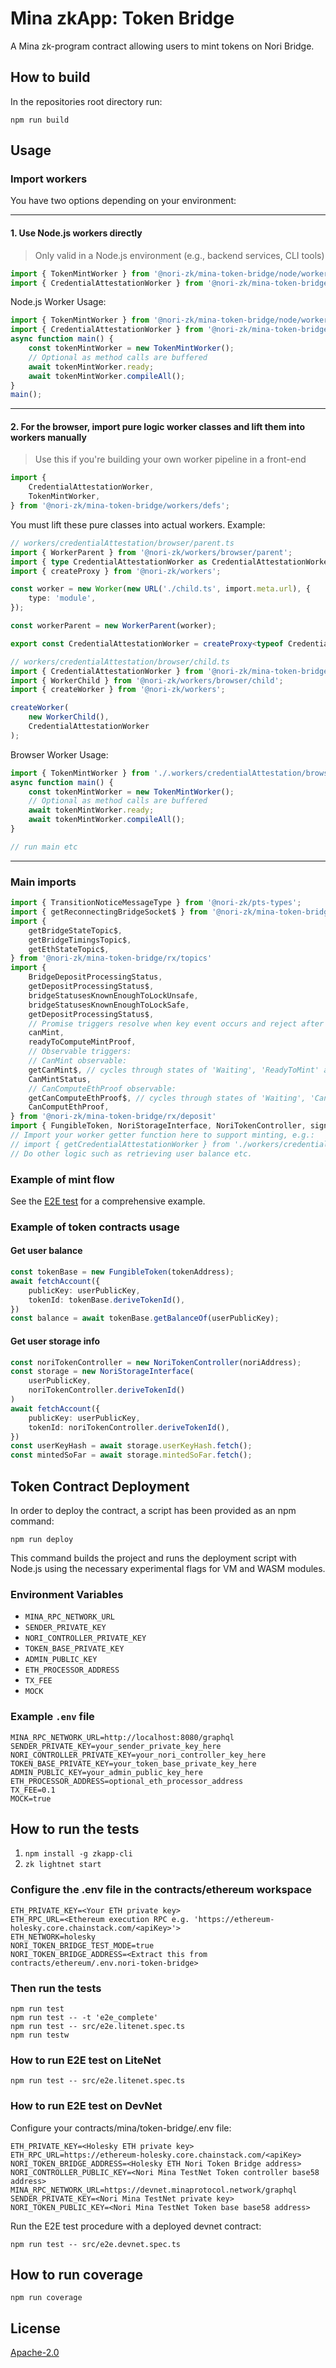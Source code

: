 # Mina zkApp: Token Bridge

A Mina zk-program contract allowing users to mint tokens on Nori Bridge.

## How to build

In the repositories root directory run:

    npm run build

## Usage

### Import workers

You have two options depending on your environment:

---

#### 1. **Use Node.js workers directly**  
> Only valid in a Node.js environment (e.g., backend services, CLI tools)

```typescript
import { TokenMintWorker } from '@nori-zk/mina-token-bridge/node/workers/tokenMint';
import { CredentialAttestationWorker } from '@nori-zk/mina-token-bridge/node/workers/credentialAttestation';
```

Node.js Worker Usage:

```typescript
import { TokenMintWorker } from '@nori-zk/mina-token-bridge/node/workers/tokenMint';
import { CredentialAttestationWorker } from '@nori-zk/mina-token-bridge/node/workers/credentialAttestation';
async function main() {
    const tokenMintWorker = new TokenMintWorker();
    // Optional as method calls are buffered
    await tokenMintWorker.ready;
    await tokenMintWorker.compileAll();
}
main();
```
---

#### 2. **For the browser, import pure logic worker classes and lift them into workers manually**  
> Use this if you're building your own worker pipeline in a front-end

```typescript
import {
    CredentialAttestationWorker,
    TokenMintWorker,
} from '@nori-zk/mina-token-bridge/workers/defs';
```

You must lift these pure classes into actual workers. Example:

```typescript
// workers/credentialAttestation/browser/parent.ts
import { WorkerParent } from '@nori-zk/workers/browser/parent';
import { type CredentialAttestationWorker as CredentialAttestationWorkerType } from '@nori-zk/mina-token-bridge/workers/defs';
import { createProxy } from '@nori-zk/workers';

const worker = new Worker(new URL('./child.ts', import.meta.url), {
    type: 'module',
});

const workerParent = new WorkerParent(worker);

export const CredentialAttestationWorker = createProxy<typeof CredentialAttestationWorkerType>(workerParent);
```

```typescript
// workers/credentialAttestation/browser/child.ts
import { CredentialAttestationWorker } from '@nori-zk/mina-token-bridge/workers/defs';
import { WorkerChild } from '@nori-zk/workers/browser/child';
import { createWorker } from '@nori-zk/workers';

createWorker(
    new WorkerChild(),
    CredentialAttestationWorker
);
```

Browser Worker Usage:

```typescript
import { TokenMintWorker } from './.workers/credentialAttestation/browser/parent.ts';
async function main() {
    const tokenMintWorker = new TokenMintWorker();
    // Optional as method calls are buffered
    await tokenMintWorker.ready;
    await tokenMintWorker.compileAll();
}

// run main etc
```

---

### Main imports
```typescript
import { TransitionNoticeMessageType } from '@nori-zk/pts-types';
import { getReconnectingBridgeSocket$ } from '@nori-zk/mina-token-bridge/rx/socket'
import {
    getBridgeStateTopic$,
    getBridgeTimingsTopic$,
    getEthStateTopic$,
} from '@nori-zk/mina-token-bridge/rx/topics'
import {
    BridgeDepositProcessingStatus,
    getDepositProcessingStatus$,
    bridgeStatusesKnownEnoughToLockUnsafe,
    bridgeStatusesKnownEnoughToLockSafe,
    getDepositProcessingStatus$,
    // Promise triggers resolve when key event occurs and reject after opportunity has been missed:
    canMint,
    readyToComputeMintProof,
    // Observable triggers:
    // CanMint observable:
    getCanMint$, // cycles through states of 'Waiting', 'ReadyToMint' and 'MissedMintingOpportunity'
    CanMintStatus,
    // CanComputeEthProof observable:
    getCanComputeEthProof$, // cycles through states of 'Waiting', 'CanCompute', or 'MissedMintingOpportunity'
    CanComputEthProof,
} from '@nori-zk/mina-token-bridge/rx/deposit'
import { FungibleToken, NoriStorageInterface, NoriTokenController, signSecretWithEthWallet } from '@nori-zk/mina-token-bridge'
// Import your worker getter function here to support minting, e.g.:
// import { getCredentialAttestationWorker } from './workers/credentialAttestation/parent'
// Do other logic such as retrieving user balance etc.
```

### Example of mint flow

See the [E2E test](src/e2e.workers3.spec.ts) for a comprehensive example.

### Example of token contracts usage

#### Get user balance

```typescript
const tokenBase = new FungibleToken(tokenAddress);
await fetchAccount({
    publicKey: userPublicKey,
    tokenId: tokenBase.deriveTokenId(),
})
const balance = await tokenBase.getBalanceOf(userPublicKey);
```

#### Get user storage info

```typescript
const noriTokenController = new NoriTokenController(noriAddress);
const storage = new NoriStorageInterface(
    userPublicKey,
    noriTokenController.deriveTokenId()
)
await fetchAccount({
    publicKey: userPublicKey,
    tokenId: noriTokenController.deriveTokenId(),
})
const userKeyHash = await storage.userKeyHash.fetch();
const mintedSoFar = await storage.mintedSoFar.fetch();

```
## Token Contract Deployment

In order to deploy the contract, a script has been provided as an npm command:

    npm run deploy

This command builds the project and runs the deployment script with Node.js using the necessary experimental flags for VM and WASM modules.

### Environment Variables

- `MINA_RPC_NETWORK_URL`  
- `SENDER_PRIVATE_KEY`  
- `NORI_CONTROLLER_PRIVATE_KEY`  
- `TOKEN_BASE_PRIVATE_KEY`  
- `ADMIN_PUBLIC_KEY`  
- `ETH_PROCESSOR_ADDRESS`  
- `TX_FEE`  
- `MOCK`  

### Example `.env` file

    MINA_RPC_NETWORK_URL=http://localhost:8080/graphql
    SENDER_PRIVATE_KEY=your_sender_private_key_here
    NORI_CONTROLLER_PRIVATE_KEY=your_nori_controller_key_here
    TOKEN_BASE_PRIVATE_KEY=your_token_base_private_key_here
    ADMIN_PUBLIC_KEY=your_admin_public_key_here
    ETH_PROCESSOR_ADDRESS=optional_eth_processor_address
    TX_FEE=0.1
    MOCK=true

## How to run the tests

1. `npm install -g zkapp-cli`
2. `zk lightnet start`

### Configure the .env file in the contracts/ethereum workspace

    ETH_PRIVATE_KEY=<Your ETH private key>
    ETH_RPC_URL=<Ethereum execution RPC e.g. 'https://ethereum-holesky.core.chainstack.com/<apiKey>'>
    ETH_NETWORK=holesky
    NORI_TOKEN_BRIDGE_TEST_MODE=true
    NORI_TOKEN_BRIDGE_ADDRESS=<Extract this from contracts/ethereum/.env.nori-token-bridge>

### Then run the tests

    npm run test
    npm run test -- -t 'e2e_complete'
    npm run test -- src/e2e.litenet.spec.ts
    npm run testw

### How to run E2E test on LiteNet

    npm run test -- src/e2e.litenet.spec.ts

### How to run E2E test on DevNet

Configure your contracts/mina/token-bridge/.env file:

    ETH_PRIVATE_KEY=<Holesky ETH private key>
    ETH_RPC_URL=https://ethereum-holesky.core.chainstack.com/<apiKey>
    NORI_TOKEN_BRIDGE_ADDRESS=<Holesky ETH Nori Token Bridge address>
    NORI_CONTROLLER_PUBLIC_KEY=<Nori Mina TestNet Token controller base58 address>
    MINA_RPC_NETWORK_URL=https://devnet.minaprotocol.network/graphql
    SENDER_PRIVATE_KEY=<Nori Mina TestNet private key>
    NORI_TOKEN_PUBLIC_KEY=<Nori Mina TestNet Token base base58 address>

Run the E2E test procedure with a deployed devnet contract:

    npm run test -- src/e2e.devnet.spec.ts

## How to run coverage

    npm run coverage

## License

[Apache-2.0](LICENSE)
